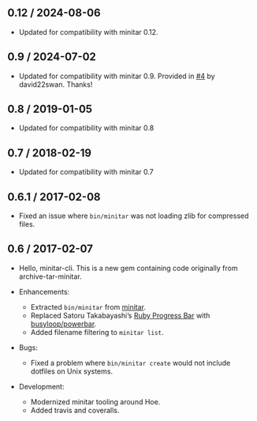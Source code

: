 ## 0.12 / 2024-08-06

- Updated for compatibility with minitar 0.12.

## 0.9 / 2024-07-02

- Updated for compatibility with minitar 0.9. Provided in [#4][] by
  david22swan. Thanks!

## 0.8 / 2019-01-05

- Updated for compatibility with minitar 0.8

## 0.7 / 2018-02-19

- Updated for compatibility with minitar 0.7

## 0.6.1 / 2017-02-08

- Fixed an issue where `bin/minitar` was not loading zlib for compressed
  files.

## 0.6 / 2017-02-07

- Hello, minitar-cli. This is a new gem containing code originally from
  archive-tar-minitar.

- Enhancements:

  - Extracted `bin/minitar` from [minitar][].
  - Replaced Satoru Takabayashi’s [Ruby Progress Bar][] with
    [busyloop/powerbar][].
  - Added filename filtering to `minitar list`.

- Bugs:

  - Fixed a problem where `bin/minitar create` would not include dotfiles
    on Unix systems.

- Development:

  - Modernized minitar tooling around Hoe.
  - Added travis and coveralls.

[minitar]: https://github.com/halostatue/minitar
[Ruby Progress Bar]: https://namazu.org/~satoru/ruby-progressbar/
[busyloop/powerbar]: https://github.com/busyloop/powerbar
[#4]: https://github.com/halostatue/minitar-cli/pull/4
